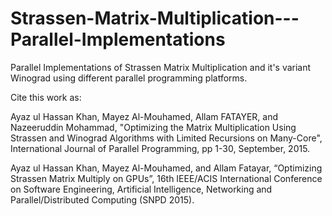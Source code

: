 # Strassen-Matrix-Multiplication---Parallel-Implementations
Parallel Implementations of Strassen Matrix Multiplication and it's variant Winograd using different parallel programming platforms.

Cite this work as:

Ayaz ul Hassan Khan, Mayez Al-Mouhamed, Allam FATAYER, and Nazeeruddin Mohammad, "Optimizing the Matrix Multiplication Using Strassen and Winograd Algorithms with Limited Recursions on Many-Core", International Journal of Parallel Programming, pp 1-30, September, 2015.

Ayaz ul Hassan Khan, Mayez Al-Mouhamed, and Allam Fatayar, “Optimizing Strassen Matrix Multiply on GPUs”, 16th IEEE/ACIS International Conference on Software Engineering, Artificial Intelligence, Networking and Parallel/Distributed Computing (SNPD 2015).
